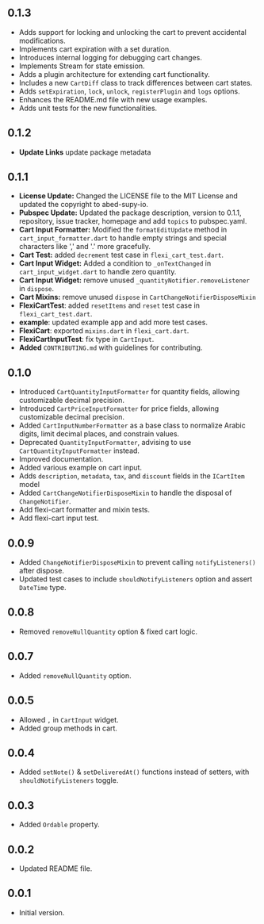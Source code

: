 ## 0.1.3
- Adds support for locking and unlocking the cart to prevent accidental modifications.
- Implements cart expiration with a set duration.
- Introduces internal logging for debugging cart changes.
- Implements Stream for state emission.
- Adds a plugin architecture for extending cart functionality.
- Includes a new `CartDiff` class to track differences between cart states.
- Adds `setExpiration`, `lock`, `unlock`, `registerPlugin` and `logs` options.
- Enhances the README.md file with new usage examples.
- Adds unit tests for the new functionalities.

## 0.1.2
- **Update Links** update package metadata

## 0.1.1
- **License Update:** Changed the LICENSE file to the MIT License and updated the copyright to abed-supy-io.
- **Pubspec Update:** Updated the package description, version to 0.1.1, repository, issue tracker, homepage and add `topics` to pubspec.yaml.
- **Cart Input Formatter:** Modified the `formatEditUpdate` method in `cart_input_formatter.dart` to handle empty strings and special characters like ',' and '.' more gracefully.
- **Cart Test:** added `decrement` test case in `flexi_cart_test.dart`.
- **Cart Input Widget:** Added a condition to `_onTextChanged` in `cart_input_widget.dart` to handle zero quantity.
- **Cart Input Widget:** remove unused  `_quantityNotifier.removeListener` in `dispose`.
- **Cart Mixins:** remove unused `dispose` in `CartChangeNotifierDisposeMixin`
- **FlexiCartTest**: added `resetItems` and  `reset` test case in `flexi_cart_test.dart`.
- **example**: updated example app and add more test cases.
- **FlexiCart**: exported `mixins.dart` in  `flexi_cart.dart`.
- **FlexiCartInputTest**: fix type in `CartInput`.
- **Added** `CONTRIBUTING.md` with guidelines for contributing.

## 0.1.0
- Introduced `CartQuantityInputFormatter` for quantity fields, allowing customizable decimal precision.
- Introduced `CartPriceInputFormatter` for price fields, allowing customizable decimal precision.
- Added `CartInputNumberFormatter` as a base class to normalize Arabic digits, limit decimal places, and constrain values.
- Deprecated `QuantityInputFormatter`, advising to use `CartQuantityInputFormatter` instead.
- Improved documentation.
- Added various example on cart input.
- Adds `description`, `metadata`, `tax`, and `discount` fields in the `ICartItem` model
- Added `CartChangeNotifierDisposeMixin` to handle the disposal of `ChangeNotifier`.
- Add flexi-cart formatter and mixin tests.
- Add flexi-cart input test.

## 0.0.9
- Added `ChangeNotifierDisposeMixin` to prevent calling `notifyListeners()` after dispose.
- Updated test cases to include `shouldNotifyListeners` option and assert `DateTime` type.

## 0.0.8
- Removed `removeNullQuantity` option & fixed cart logic.

## 0.0.7
- Added `removeNullQuantity` option.

## 0.0.5
- Allowed `,` in `CartInput` widget.
- Added group methods in cart.

## 0.0.4
- Added `setNote()` & `setDeliveredAt()` functions instead of setters, with `shouldNotifyListeners` toggle.

## 0.0.3
- Added `Ordable` property.

## 0.0.2
- Updated README file.

## 0.0.1
- Initial version.
